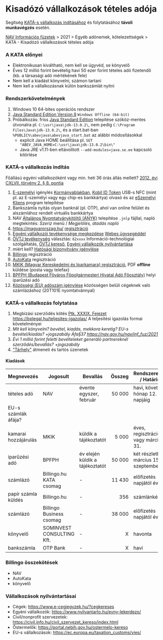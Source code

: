 # Kisadózó vállalkozások tételes adója

Segítség
[KATÁ-s vállalkozás indításához](https://www.nyilvantarto.hu/ugyseged/EgyeniVallalkozassalKapcsolatosUgyInditasa.xhtml)
és folytatásához **távoli munkavégzés** esetén.

[NAV Információs füzetek](https://nav.gov.hu/nav/inf_fuz) >
2021 > Egyéb adónemek, kötelezettségek > KATA - Kisadózó vállalkozások tételes adója

### A KATA előnyei

- Elektronikusan kiváltható, nem kell se ügyvéd, se könyvelő
- Éves 12 millió forint bevételig havi 50 ezer forint tételes adó fizetendő
  (kb. a társasági adó mértékének fele)
- Nem kell a kiadást könyvelni, számon tartani
- Nem kell a vállalkozásnak külön bankszámlát nyitni

### Rendszerkövetelmények

1. Windows 10 64-bites operációs rendszer
1. [Java Standard Edition Version 8](https://www.java.com/en/download/manual.jsp)
   `Windows Offline (64-bit)`
1. Próbálkozás: friss [Java Standard Edition](https://www.oracle.com/java/technologies/javase-downloads.html)
   telepítése szóköz-mentes útvonalra pl. `C:\usr\java\jdk-13.0.2\`, nem pedig `C:\Program Files\Java\jdk-13.0.2\`,
   és a start.bat-ban `%PUBLIC%\abevjava\abevjava_start.bat` az alábbi módosításokkal
   - explicit Java HOME beállítása pl. `SET "ABEV_JAVA_HOME=C:\usr\java\jdk-13.0.2\bin\"`
   - Java JRE v1.11-ben eltávolított `--add-modules=java.se.ee` kapcsoló kitörlése

### KATÁ-s vállalkozás indítás

Főállású egyéni vállalkozóként vagy min. heti 36 órás állás mellett?
[2012. évi CXLVII. törvény 2. § 8. pontja](https://njt.hu/jogszabaly/2012-147-00-00#sc2012-147-00-00-54)

1. [E-személyi](https://eszemelyi.hu/) igénylés [Kormányablakban](https://kormanyablak.hu/hu/kormanyablakok),
   [Kobil ID Token](https://nfcshop.hu/termek/kobil-id-token-eszemelyi-olvaso/)
   USB-s NFC (mint pl. az E-személyi vagy egy chip-es bankkártya) olvasó
   és az [eSzemélyi Kliens](https://eszemelyi.hu/letoltesek) program telepítése
1. Bankszámla nyitás olyan banknál (pl. OTP), ahol van online felület és alszámlához rendelt virtuális bankkártya
1. NAV [Általános Nyomtatványkitöltő (ÁNYK)](https://www.nav.gov.hu/nav/letoltesek/nyomtatvanykitolto_programok/nyomtatvany_apeh/keretprogramok/abevjava_install.html)
   telepítése `.jnlp` fájllal,
   napló megtekintés: _Szeriz_ menü / _Megjelölés, átadás napló_
1. https://magyarorszag.hu/ [regisztráció](https://ugyfelkapu.gov.hu/regisztracio/regEszemelyi)
1. [Egyéni vállalkozói tevékenysége megkezdése](https://www.nyilvantarto.hu/ugyseged/EgyeniVallalkozassalKapcsolatosUgyInditasa.xhtml)
   [Webes ügysegéddel](https://www.nyilvantarto.hu/ugyseged/)
1. [ÖVTJ tevékenység](https://www.ksh.hu/ovtj_menu) választás:
   `62xxxx` Információ-technológiai szolgáltatás,
   [ÖVTJ kereső](https://www.ksh.hu/ovtj_kereso),
   [Egyéni vállalkozók nyilvántartása](https://www.nyilvantarto.hu/evny-lekerdezo/)
1. miért kell? [Hatósági bizonyítvány igénylése](https://www.nyilvantarto.hu/ugyseged/EgyeniVallalkozasKerelemInditasa.xhtml)
1. [Billingo](https://app.billingo.hu/auth/registration) regisztráció
1. [AutoKata](https://app.autokata.hu/kata/registration) regisztráció
1. [MKIK (Magyar Kereskedelmi és Iparkamara) regisztráció](https://mkik.hu/gazdalkodo-szervezetek-regisztracioja),
   PDF **offline** küldése (posta vagy telefax)
1. [BPFPH (Budapest Főváros Főpolgármesteri Hivatal Adó Főosztály)](https://ssl.budapest.hu/web_hair/fszla.do)
   helyi iparűzési adó
1. [Közösségi (EU) adószám igénylése](https://supportkata.riport.co.hu/hc/hu/articles/360019947131-EU-ad%C3%B3sz%C3%A1m-ig%C3%A9nyl%C3%A9se-autokat%C3%A1ban)
   közösségen belüli cégeknek való számlázáshoz
   (20T101E nyomtatvánnyal)

### KATÁ-s vállalkozás folytatása

1. Megbízási szerződés kötés [Ptk. XXXIX. Fejezet](http://njt.hu/cgi_bin/njt_doc.cgi?docid=159096.376761)
   https://bplegal.hu/teljesites-igazolas/ A teljesítési igazolás formai követelményei
1. _Mit kell könyvelni? bevétel, kiadás, mekkora keretig? EU-s bevétel/kiadás? +jogszabály Áfa§37 https://nav.gov.hu/nav/inf_fuz/2021_
1. _Évi 1 millió forint feletti bevélteleket generáló partnereknél szerződés/bevallás? +jogszabály_
1. ["Tárhely"](https://tarhely.gov.hu/) átmeneti és tartós üzenetek

#### Kiadások

| Megnevezés | Jogosult | Bevallás | Összeg | Rendszeresség / Határidő |
| ---------- | -------- | -------- | -----: | ------------------------ |
| tételes adó | NAV | évente egyszer, február | 50 000 | havi, következő hónap 12. napjáig |
| EU-s számlák áfája? |
| kamarai hozzájárulás | MKIK | küldik a tájékoztatót | 5 000 | éves, regisztrációkor vagy március 31. |
| iparűzési adó | BPFPH | év elején küldik a tájékoztatót | 50 000 | két részletben: március 15., szeptember 15. |
| számlázó | Billingo.hu KATA csomag | - | 11 430 | előfizetés napjától évente |
| papír számla küldés | Billingo.hu | - | 356 | számlánként |
| számlázó | Billingo Business csomag | - | 38 000 | előfizetés napjától évente |
| könyvelő | SOMINVEST CONSULTING Kft. | - | X | havonta |
| bankszámla | OTP Bank | - | X | havi |

### Billingo összekötések

- NAV
- AutoKata
- könyvelő

### Vállalkozások nyilvántartásai

- Cégek: https://www.e-cegjegyzek.hu/?cegkereses
- Egyéni vállalkozók: https://www.nyilvantarto.hu/evny-lekerdezo/
- Civil/nonprofit szervezetek: https://civil.info.hu/civil_szervezet_kereso/index.html
- Őstermelők: https://portal.nebih.gov.hu/ostermelo-kereso
- EU-s vállalkozások: https://ec.europa.eu/taxation_customs/vies/
